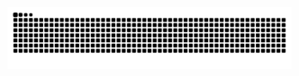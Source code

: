 <p align="center">
  <picture>
  <source media="(prefers-color-scheme: dark)" srcset="https://raw.githubusercontent.com/BKLockly/BKLockly/refs/heads/output/github-contribution-grid-snake-dark.svg">
  <source media="(prefers-color-scheme: light)" srcset="https://raw.githubusercontent.com/BKLockly/BKLockly/refs/heads/output/github-contribution-grid-snake.svg">
  <img alt="github contribution grid snake animation" src="https://raw.githubusercontent.com/BKLockly/BKLockly/refs/heads/output/github-contribution-grid-snake-dark.svg">
</picture>
</p>
